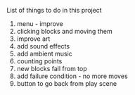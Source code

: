 List of things to do in this project

1) menu - improve
2) clicking blocks and moving them
3) improve art
4) add sound effects
5) add ambient music
6) counting points
7) new blocks fall from top
8) add failure condition - no more moves
9) button to go back from play scene